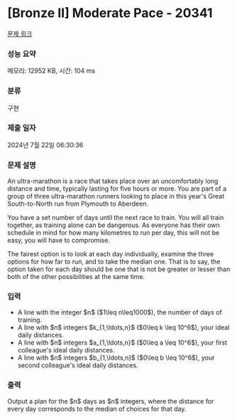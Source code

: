 # [Bronze II] Moderate Pace - 20341 

[문제 링크](https://www.acmicpc.net/problem/20341) 

### 성능 요약

메모리: 12952 KB, 시간: 104 ms

### 분류

구현

### 제출 일자

2024년 7월 22일 06:30:36

### 문제 설명

<p>An ultra-marathon is a race that takes place over an uncomfortably long distance and time, typically lasting for five hours or more. You are part of a group of three ultra-marathon runners looking to place in this year's Great South-to-North run from Plymouth to Aberdeen.</p>

<p>You have a set number of days until the next race to train. You will all train together, as training alone can be dangerous. As everyone has their own schedule in mind for how many kilometres to run per day, this will not be easy, you will have to compromise.</p>

<p>The fairest option is to look at each day individually, examine the three options for how far to run, and to take the median one. That is to say, the option taken for each day should be one that is not be greater or lesser than both of the other possibilities at the same time.</p>

### 입력 

 <ul>
	<li>A line with the integer $n$ ($1\leq n\leq1000$), the number of days of training.</li>
	<li>A line with $n$ integers $k_{1,\ldots,n}$ ($0\leq k \leq 10^6$), your ideal daily distances.</li>
	<li>A line with $n$ integers $a_{1,\ldots,n}$ ($0\leq a \leq 10^6$), your first colleague's ideal daily distances.</li>
	<li>A line with $n$ integers $b_{1,\ldots,n}$ ($0\leq b \leq 10^6$), your second colleague's ideal daily distances.</li>
</ul>

### 출력 

 <p>Output a plan for the $n$ days as $n$ integers, where the distance for every day corresponds to the median of choices for that day.</p>

